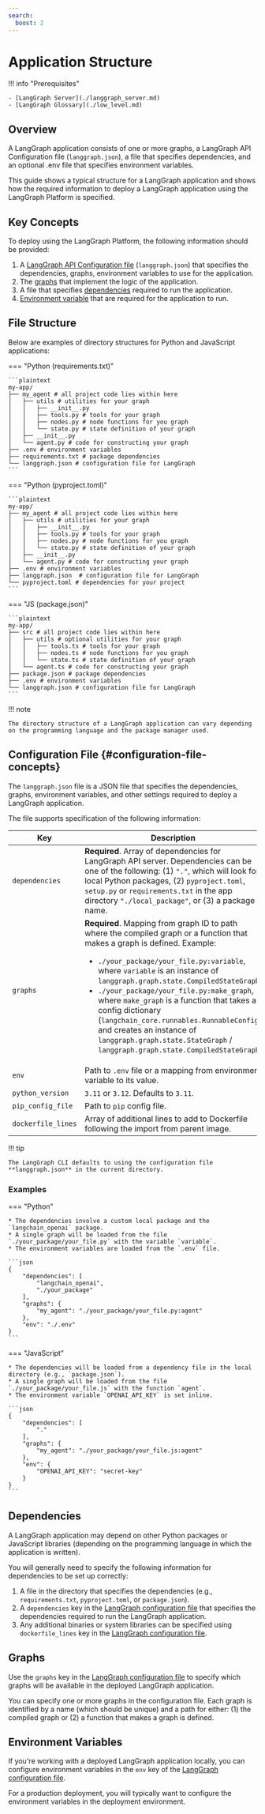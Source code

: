 ```yaml
---
search:
  boost: 2
---
```


# Application Structure

!!! info "Prerequisites"

    - [LangGraph Server](./langgraph_server.md)
    - [LangGraph Glossary](./low_level.md)

## Overview

A LangGraph application consists of one or more graphs, a LangGraph API Configuration file (`langgraph.json`), a file that specifies dependencies, and an optional .env file that specifies environment variables.

This guide shows a typical structure for a LangGraph application and shows how the required information to deploy a LangGraph application using the LangGraph Platform is specified.

## Key Concepts

To deploy using the LangGraph Platform, the following information should be provided:

1. A [LangGraph API Configuration file](#configuration-file-concepts) (`langgraph.json`) that specifies the dependencies, graphs, environment variables to use for the application.
2. The [graphs](#graphs) that implement the logic of the application.
3. A file that specifies [dependencies](#dependencies) required to run the application.
4. [Environment variable](#environment-variables) that are required for the application to run.

## File Structure

Below are examples of directory structures for Python and JavaScript applications:

=== "Python (requirements.txt)"

    ```plaintext
    my-app/
    ├── my_agent # all project code lies within here
    │   ├── utils # utilities for your graph
    │   │   ├── __init__.py
    │   │   ├── tools.py # tools for your graph
    │   │   ├── nodes.py # node functions for you graph
    │   │   └── state.py # state definition of your graph
    │   ├── __init__.py
    │   └── agent.py # code for constructing your graph
    ├── .env # environment variables
    ├── requirements.txt # package dependencies
    └── langgraph.json # configuration file for LangGraph
    ```
=== "Python (pyproject.toml)"

    ```plaintext
    my-app/
    ├── my_agent # all project code lies within here
    │   ├── utils # utilities for your graph
    │   │   ├── __init__.py
    │   │   ├── tools.py # tools for your graph
    │   │   ├── nodes.py # node functions for you graph
    │   │   └── state.py # state definition of your graph
    │   ├── __init__.py
    │   └── agent.py # code for constructing your graph
    ├── .env # environment variables
    ├── langgraph.json  # configuration file for LangGraph
    └── pyproject.toml # dependencies for your project
    ```

=== "JS (package.json)"

    ```plaintext
    my-app/
    ├── src # all project code lies within here
    │   ├── utils # optional utilities for your graph
    │   │   ├── tools.ts # tools for your graph
    │   │   ├── nodes.ts # node functions for you graph
    │   │   └── state.ts # state definition of your graph
    │   └── agent.ts # code for constructing your graph
    ├── package.json # package dependencies
    ├── .env # environment variables
    └── langgraph.json # configuration file for LangGraph
    ```

!!! note

    The directory structure of a LangGraph application can vary depending on the programming language and the package manager used.


## Configuration File {#configuration-file-concepts}

The `langgraph.json` file is a JSON file that specifies the dependencies, graphs, environment variables, and other settings required to deploy a LangGraph application.

The file supports specification of the following information:


| Key                | Description                                                                                                                                                                                                                                                                                                                                                                                                                                                                                                                                  |
|--------------------|----------------------------------------------------------------------------------------------------------------------------------------------------------------------------------------------------------------------------------------------------------------------------------------------------------------------------------------------------------------------------------------------------------------------------------------------------------------------------------------------------------------------------------------------|
| `dependencies`     | **Required**. Array of dependencies for LangGraph API server. Dependencies can be one of the following: (1) `"."`, which will look for local Python packages, (2) `pyproject.toml`, `setup.py` or `requirements.txt` in the app directory `"./local_package"`, or (3) a package name.                                                                                                                                                                                                                                                        |
| `graphs`           | **Required**. Mapping from graph ID to path where the compiled graph or a function that makes a graph is defined. Example: <ul><li>`./your_package/your_file.py:variable`, where `variable` is an instance of `langgraph.graph.state.CompiledStateGraph`</li><li>`./your_package/your_file.py:make_graph`, where `make_graph` is a function that takes a config dictionary (`langchain_core.runnables.RunnableConfig`) and creates an instance of `langgraph.graph.state.StateGraph` / `langgraph.graph.state.CompiledStateGraph`.</li></ul> |
| `env`              | Path to `.env` file or a mapping from environment variable to its value.                                                                                                                                                                                                                                                                                                                                                                                                                                                                     |
| `python_version`   | `3.11` or `3.12`. Defaults to `3.11`.                                                                                                                                                                                                                                                                                                                                                                                                                                                                                                        |
| `pip_config_file`  | Path to `pip` config file.                                                                                                                                                                                                                                                                                                                                                                                                                                                                                                                   |
| `dockerfile_lines` | Array of additional lines to add to Dockerfile following the import from parent image.                                                                                                                                                                                                                                                                                                                                                                                                                                                       |
!!! tip

    The LangGraph CLI defaults to using the configuration file **langgraph.json** in the current directory.


### Examples

=== "Python"

    * The dependencies involve a custom local package and the `langchain_openai` package.
    * A single graph will be loaded from the file `./your_package/your_file.py` with the variable `variable`.
    * The environment variables are loaded from the `.env` file.

    ```json
    {
        "dependencies": [
            "langchain_openai",
            "./your_package"
        ],
        "graphs": {
            "my_agent": "./your_package/your_file.py:agent"
        },
        "env": "./.env"
    }
    ```

=== "JavaScript"

    * The dependencies will be loaded from a dependency file in the local directory (e.g., `package.json`).
    * A single graph will be loaded from the file `./your_package/your_file.js` with the function `agent`.
    * The environment variable `OPENAI_API_KEY` is set inline.

    ```json
    {
        "dependencies": [
            "."
        ],
        "graphs": {
            "my_agent": "./your_package/your_file.js:agent"
        },
        "env": {
            "OPENAI_API_KEY": "secret-key"
        }
    }
    ```

## Dependencies

A LangGraph application may depend on other Python packages or JavaScript libraries (depending on the programming language in which the application is written).

You will generally need to specify the following information for dependencies to be set up correctly:

1. A file in the directory that specifies the dependencies (e.g., `requirements.txt`, `pyproject.toml`, or `package.json`).
2. A `dependencies` key in the [LangGraph configuration file](#configuration-file-concepts) that specifies the dependencies required to run the LangGraph application.
3. Any additional binaries or system libraries can be specified using `dockerfile_lines` key in the [LangGraph configuration file](#configuration-file-concepts).

## Graphs

Use the `graphs` key in the [LangGraph configuration file](#configuration-file-concepts) to specify which graphs will be available in the deployed LangGraph application.

You can specify one or more graphs in the configuration file. Each graph is identified by a name (which should be unique) and a path for either: (1) the compiled graph or (2) a function that makes a graph is defined.

## Environment Variables

If you're working with a deployed LangGraph application locally, you can configure environment variables in the `env` key of the [LangGraph configuration file](#configuration-file-concepts).

For a production deployment, you will typically want to configure the environment variables in the deployment environment.

